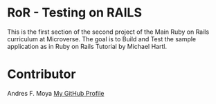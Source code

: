 # RoR - Testing on RAILS
This is the first section of the second project of the Main Ruby on Rails curriculum at Microverse. The goal is to Build and Test the sample application as in Ruby on Rails Tutorial by Michael Hartl.

# Contributor
Andres F. Moya [My GitHub Profile](https://github.com/AndresFMoya)